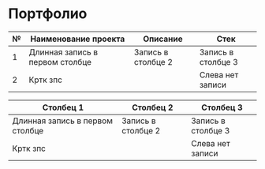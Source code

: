 # Портфолио

|№|Наименование проекта|Описание|Стек|
|-|-|--------|---|
|1|Длинная запись в первом столбце|Запись в столбце 2|Запись в столбце 3|
|2|Кртк зпс| |Слева нет записи|

|Столбец 1|Столбец 2|Столбец 3|
|-|--------|---|
|Длинная запись в первом столбце|Запись в столбце 2|Запись в столбце 3|
|Кртк зпс| |Слева нет записи|
